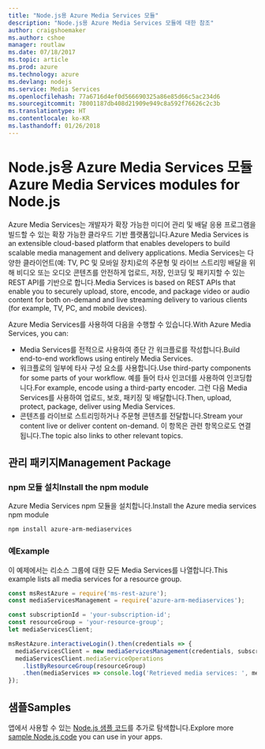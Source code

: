 ```yaml
---
title: "Node.js용 Azure Media Services 모듈"
description: "Node.js용 Azure Media Services 모듈에 대한 참조"
author: craigshoemaker
ms.author: cshoe
manager: routlaw
ms.date: 07/18/2017
ms.topic: article
ms.prod: azure
ms.technology: azure
ms.devlang: nodejs
ms.service: Media Services
ms.openlocfilehash: 77a6716d4ef0d566690325a86e85d66c5ac234d6
ms.sourcegitcommit: 78001187db408d21909e949c8a592f76626c2c3b
ms.translationtype: HT
ms.contentlocale: ko-KR
ms.lasthandoff: 01/26/2018
---
```

# <a name="azure-media-services-modules-for-nodejs"></a><span data-ttu-id="1bde7-103">Node.js용 Azure Media Services 모듈</span><span class="sxs-lookup"><span data-stu-id="1bde7-103">Azure Media Services modules for Node.js</span></span>

<span data-ttu-id="1bde7-104">Azure Media Services는 개발자가 확장 가능한 미디어 관리 및 배달 응용 프로그램을 빌드할 수 있는 확장 가능한 클라우드 기반 플랫폼입니다.</span><span class="sxs-lookup"><span data-stu-id="1bde7-104">Azure Media Services is an extensible cloud-based platform that enables developers to build scalable media management and delivery applications.</span></span> <span data-ttu-id="1bde7-105">Media Services는 다양한 클라이언트(예: TV, PC 및 모바일 장치)로의 주문형 및 라이브 스트리밍 배달을 위해 비디오 또는 오디오 콘텐츠를 안전하게 업로드, 저장, 인코딩 및 패키지할 수 있는 REST API를 기반으로 합니다.</span><span class="sxs-lookup"><span data-stu-id="1bde7-105">Media Services is based on REST APIs that enable you to securely upload, store, encode, and package video or audio content for both on-demand and live streaming delivery to various clients (for example, TV, PC, and mobile devices).</span></span>

<span data-ttu-id="1bde7-106">Azure Media Services를 사용하여 다음을 수행할 수 있습니다.</span><span class="sxs-lookup"><span data-stu-id="1bde7-106">With Azure Media Services, you can:</span></span>
- <span data-ttu-id="1bde7-107">Media Services를 전적으로 사용하여 종단 간 워크플로를 작성합니다.</span><span class="sxs-lookup"><span data-stu-id="1bde7-107">Build end-to-end workflows using entirely Media Services.</span></span> 
- <span data-ttu-id="1bde7-108">워크플로의 일부에 타사 구성 요소를 사용합니다.</span><span class="sxs-lookup"><span data-stu-id="1bde7-108">Use third-party components for some parts of your workflow.</span></span> <span data-ttu-id="1bde7-109">예를 들어 타사 인코더를 사용하여 인코딩합니다.</span><span class="sxs-lookup"><span data-stu-id="1bde7-109">For example, encode using a third-party encoder.</span></span> <span data-ttu-id="1bde7-110">그런 다음 Media Services를 사용하여 업로드, 보호, 패키징 및 배달합니다.</span><span class="sxs-lookup"><span data-stu-id="1bde7-110">Then, upload, protect, package, deliver using Media Services.</span></span>
- <span data-ttu-id="1bde7-111">콘텐츠를 라이브로 스트리밍하거나 주문형 콘텐츠를 전달합니다.</span><span class="sxs-lookup"><span data-stu-id="1bde7-111">Stream your content live or deliver content on-demand.</span></span> <span data-ttu-id="1bde7-112">이 항목은 관련 항목으로도 연결됩니다.</span><span class="sxs-lookup"><span data-stu-id="1bde7-112">The topic also links to other relevant topics.</span></span>

## <a name="management-package"></a><span data-ttu-id="1bde7-113">관리 패키지</span><span class="sxs-lookup"><span data-stu-id="1bde7-113">Management Package</span></span>

### <a name="install-the-npm-module"></a><span data-ttu-id="1bde7-114">npm 모듈 설치</span><span class="sxs-lookup"><span data-stu-id="1bde7-114">Install the npm module</span></span>

<span data-ttu-id="1bde7-115">Azure Media Services npm 모듈을 설치합니다.</span><span class="sxs-lookup"><span data-stu-id="1bde7-115">Install the Azure media services npm module</span></span>

```bash
npm install azure-arm-mediaservices
```

### <a name="example"></a><span data-ttu-id="1bde7-116">예</span><span class="sxs-lookup"><span data-stu-id="1bde7-116">Example</span></span>

<span data-ttu-id="1bde7-117">이 예제에서는 리소스 그룹에 대한 모든 Media Services를 나열합니다.</span><span class="sxs-lookup"><span data-stu-id="1bde7-117">This example lists all media services for a resource group.</span></span>

```javascript
const msRestAzure = require('ms-rest-azure');
const mediaServicesManagement = require('azure-arm-mediaservices');

const subscriptionId = 'your-subscription-id';
const resourceGroup = 'your-resource-group';
let mediaServicesClient;

msRestAzure.interactiveLogin().then(credentials => {
  mediaServicesClient = new mediaServicesManagement(credentials, subscriptionId);
  mediaServicesClient.mediaServiceOperations
    .listByResourceGroup(resourceGroup)
    .then(mediaServices => console.log('Retrieved media services: ', mediaServices));
});
```

## <a name="samples"></a><span data-ttu-id="1bde7-118">샘플</span><span class="sxs-lookup"><span data-stu-id="1bde7-118">Samples</span></span>

<span data-ttu-id="1bde7-119">앱에서 사용할 수 있는 [Node.js 샘플 코드](https://azure.microsoft.com/resources/samples/?platform=nodejs)를 추가로 탐색합니다.</span><span class="sxs-lookup"><span data-stu-id="1bde7-119">Explore more [sample Node.js code](https://azure.microsoft.com/resources/samples/?platform=nodejs) you can use in your apps.</span></span>
